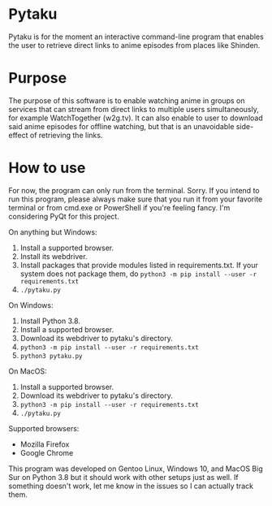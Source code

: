 # Pytaku

Pytaku is for the moment an interactive command-line program that enables the user to retrieve direct links to anime episodes from places like Shinden.

# Purpose

The purpose of this software is to enable watching anime in groups on services that can stream from direct links to multiple users simultaneously, for example WatchTogether (w2g.tv).
It can also enable to user to download said anime episodes for offline watching, but that is an unavoidable side-effect of retrieving the links.

# How to use

For now, the program can only run from the terminal. Sorry. If you intend to run this program, please always make sure that you run it from your favorite terminal or from cmd.exe or PowerShell if you're feeling fancy. I'm considering PyQt for this project.

On anything but Windows:
1. Install a supported browser.
2. Install its webdriver.
3. Install packages that provide modules listed in requirements.txt. If your system does not package them, do `python3 -m pip install --user -r requirements.txt`
4. `./pytaku.py`

On Windows:
1. Install Python 3.8.
2. Install a supported browser.
3. Download its webdriver to pytaku's directory.
4. `python3 -m pip install --user -r requirements.txt`
5. `python3 pytaku.py`

On MacOS:
1. Install a supported browser.
2. Download its webdriver to pytaku's directory.
3. `python3 -m pip install --user -r requirements.txt`
4. `./pytaku.py`

Supported browsers:
- Mozilla Firefox
- Google Chrome

This program was developed on Gentoo Linux, Windows 10, and MacOS Big Sur on Python 3.8 but it should work with other setups just as well. If something doesn't work, let me know in the issues so I can actually track them.
